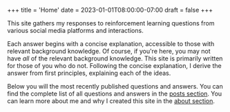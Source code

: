 +++
title = 'Home'
date = 2023-01-01T08:00:00-07:00
draft = false
+++

This site gathers my responses to reinforcement learning questions from various social media platforms and interactions.

Each answer begins with a concise explanation, accessible to those with relevant background knowledge. Of course, if you're here, you may not have _all_ of the relevant background knowledge. This site is primarily written for those of you who do not. Following the concise explanation, I derive the answer from first principles, explaining each of the ideas.

Below you will the most recently published questions and answers. You can find the complete list of all questions and answers in the [posts section](/posts/). You can learn more about
me and why I created this site in the [about section](/about/).
